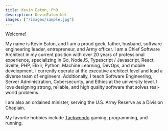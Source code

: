 ```yaml
---
title: Kevin Eaton, PhD
description: KevinEaton.Net
images: ["/images/sample.jpg"]
---
```


Welcome!

My name is Kevin Eaton, and I am a proud geek, father, husband, software engineering leader, entrepreneur, and Army officer. I am a Chief Software Architect in my current position with over 20 years of professional experience, specializing in Go, NodeJS, Typescript / Javascript, React, Svelte, PHP, Elixir, Python, Machine Learning, DevOps, and mobile development. I currently operate at the executive architect level and lead a diverse team of engineers. Additionally, I teach Software Engineering, Server Administration, Cybersecurity, and Ethics at the university level. I love designing strong, reliable, and high quality software that solves real-world problems.

I am also an ordained minister, serving the U.S. Army Reserve as a Division Chaplain.

My favorite hobbies include [Taekwondo](https://www.kiantkd.com) gaming, programming, and running.
